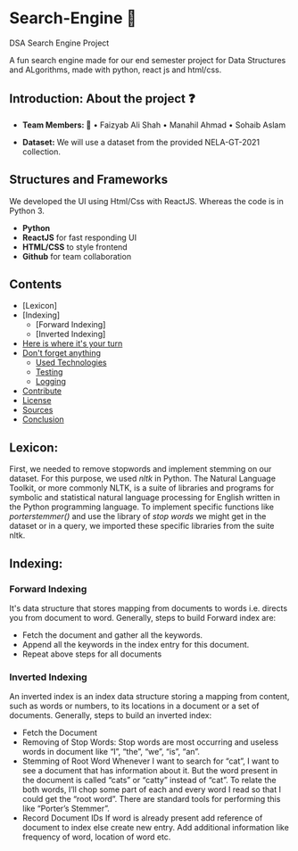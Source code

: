 # Search-Engine 📌
DSA Search Engine Project

A fun search engine made for our end semester project for Data Structures and ALgorithms, made with python, react js and html/css.

## Introduction: About the project ❓
*  **Team Members: 👤**
•	Faizyab Ali Shah
•	Manahil Ahmad 
•	Sohaib Aslam

*  **Dataset:**
We will use a dataset from the provided NELA-GT-2021 collection. 


## Structures and Frameworks 
We developed the UI using Html/Css with ReactJS. Whereas the code is in Python 3.

*    **Python** 
*    **ReactJS** for fast responding UI
*    **HTML/CSS** to style frontend
*    **Github** for team collaboration

## Contents

*   [Lexicon]
*   [Indexing]
    *   [Forward Indexing]
    *   [Inverted Indexing]
*   [Here is where it's your turn](#here-is-where-its-your-turn)
*   [Don't forget anything](#dont-forget-anything)
    * [Used Technologies](#used-technologies)
    * [Testing](#testing)
    * [Logging](#logging)
*   [Contribute](#contribute)
*   [License](#license)
*   [Sources](#sources)
*   [Conclusion](#conclusion)

## Lexicon:

First, we needed to remove stopwords and implement stemming on our dataset. For this purpose, we used *nltk* in Python. 
The Natural Language Toolkit, or more commonly NLTK, is a suite of libraries and programs for symbolic and statistical natural language processing for English written in the Python programming language.
To implement specific functions like *porterstemmer()* and use the library of *stop words* we might get in the dataset or in a query, we imported these specific libraries from the suite nltk.


## Indexing:

### Forward Indexing

It's data structure that stores mapping from documents to words i.e. directs you from document to word.
Generally, steps to build Forward index are:
* Fetch the document and gather all the keywords.
* Append all the keywords in the index entry for this document.
* Repeat above steps for all documents

### Inverted Indexing

An inverted index is an index data structure storing a mapping from content, such as words or numbers, to its locations in a document or a set of documents.
Generally, steps to build an inverted index:

* Fetch the Document 
* Removing of Stop Words: Stop words are most occurring and useless words in document like “I”, “the”, “we”, “is”, “an”.
* Stemming of Root Word 
Whenever I want to search for “cat”, I want to see a document that has information about it. But the word present in the document is called “cats” or “catty” instead of “cat”. To relate the both words, I’ll chop some part of each and every word I read so that I could get the “root word”. There are standard tools for performing this like “Porter’s Stemmer”.
* Record Document IDs 
If word is already present add reference of document to index else create new entry. Add additional information like frequency of word, location of word etc.
